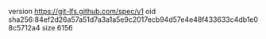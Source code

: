 version https://git-lfs.github.com/spec/v1
oid sha256:84ef2d26a57a51d7a3a1a5e9c2017ecb94d57e4e48f433633c4db1e08c5712a4
size 6156
